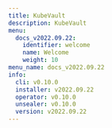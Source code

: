 ```yaml
---
title: KubeVault
description: KubeVault
menu:
  docs_v2022.09.22:
    identifier: welcome
    name: Welcome
    weight: 10
menu_name: docs_v2022.09.22
info:
  cli: v0.10.0
  installer: v2022.09.22
  operator: v0.10.0
  unsealer: v0.10.0
  version: v2022.09.22
---
```


